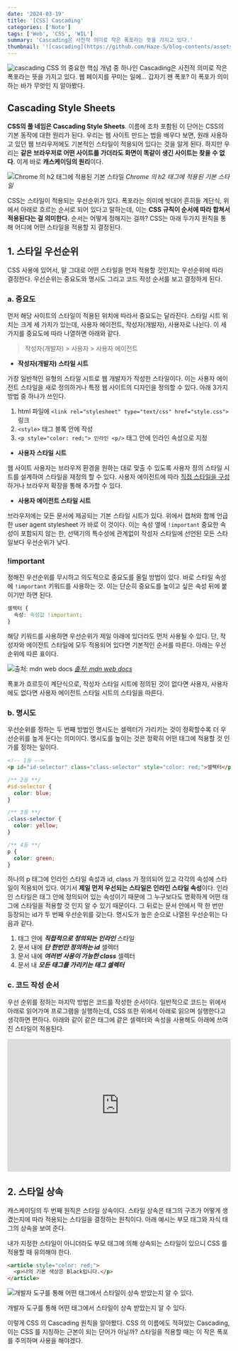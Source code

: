 ```yaml
---
date: '2024-03-19'
title: '[CSS] Cascading'
categories: ['Note']
tags: ['Web', 'CSS', 'WIL']
summary: 'Cascading은 사전적 의미로 작은 폭포라는 뜻을 가지고 있다.'
thumbnail: '![cascading](https://github.com/Haze-S/blog-contents/assets/87344625/983d1d32-ea10-4c57-b2e7-853a2102b899)'
---
```


![cascading](https://github.com/Haze-S/blog-contents/assets/87344625/983d1d32-ea10-4c57-b2e7-853a2102b899)
CSS 의 중요한 핵심 개념 중 하나인 Cascading은 사전적 의미로 작은 폭포라는 뜻을 가지고 있다. 웹 페이지를 꾸미는 일에… 갑자기 왠 폭포? 이 폭포가 의미하는 바가 무엇인 지 알아봤다.

## Cascading Style Sheets

**CSS의 풀 네임은 Cascading Style Sheets**. 이름에 조차 포함된 이 단어는 CSS의 기본 동작에 대한 원리가 된다. 우리는 웹 사이트 만드는 법을 배우다 보면, 원래 사용하고 있던 웹 브라우저에도 기본적인 스타일이 적용되어 있다는 것을 알게 된다. 하지만 우리는 **같은 브라우저로 어떤 사이트를 가더라도 화면이 똑같이 생긴 사이트는 찾을 수 없다**. 이게 바로 **캐스케이딩의 원리**이다.

![Chrome 의 h2 태그에 적용된 기본 스타일](https://github.com/Haze-S/blog-contents/assets/87344625/1721b0e7-8a7c-4a44-b9a6-3eb6a1da0dbb)
_Chrome 의 h2 태그에 적용된 기본 스타일_

CSS는 스타일이 적용되는 우선순위가 있다. 폭포라는 의미에 빗대어 흔히들 계단식, 위에서 아래로 흐르는 순서로 되어 있다고 말하는데, 이는 **CSS 규칙이 순서에 따라 합쳐서 적용된다는 걸 의미한다.** 순서는 어떻게 정해지는 걸까? CSS는 아래 두가지 원칙을 통해 어디에 어떤 스타일을 적용할 지 결정된다.

## 1. 스타일 우선순위

CSS 사용에 있어서, 말 그대로 어떤 스타일을 먼저 적용할 것인지는 우선순위에 따라 결정한다. 우선순위는 중요도와 명시도 그리고 코드 작성 순서를 보고 결정하게 된다.

### a. 중요도

먼저 해당 사이트의 스타일이 적용된 위치에 따라서 중요도는 달라진다. 스타일 시트 위치는 크게 세 가지가 있는데, 사용자 에이전트, 작성자(개발자), 사용자로 나뉜다. 이 세 가지를 중요도에 따라 나열하면 아래와 같다.

> 작성자(개발자) > 사용자 > 사용자 에이전트

- **작성자(개발자) 스타일 시트**

가장 일반적인 유형의 스타일 시트로 웹 개발자가 작성한 스타일이다. 이는 사용자 에이전트 스타일을 새로 정의하거나 특정 웹 사이트의 디자인을 정의할 수 있다. 아래 3가지 방법 중 하나가 쓰인다.

1. html 파일에 `<link rel="stylesheet" type="text/css" href="style.css">` 링크
2. `<style>` 태그 블록 안에 작성
3. `<p style="color: red;"> 인라인 <p/>` 태그 안에 인라인 속성으로 지정

- **사용자 스타일 시트**

웹 사이트 사용자는 브라우저 환경을 원하는 대로 맞출 수 있도록 사용자 정의 스타일 시트를 설계하여 스타일을 재정의 할 수 있다. 사용자 에이전트에 따라 [직접 스타일을 구성](https://www.thoughtco.com/user-style-sheet-3469931)하거나 브라우저 확장을 통해 추가할 수 있다.

- **사용자 에이전트 스타일 시트**

브라우저에는 모든 문서에 제공되는 기본 스타일 시트가 있다. 위에서 캡쳐와 함께 언급한 user agent stylesheet 가 바로 이 것이다. 이는 속성 옆에 `!important` 중요한 속성이 포함되지 않는 한, 선택기의 특수성에 관계없이 작성자 스타일에 선언된 모든 스타일보다 우선순위가 낮다.

### **!important**

정해진 우선순위를 무시하고 의도적으로 중요도를 올릴 방법이 있다. 바로 스타일 속성에 `!important` 키워드를 사용하는 것. 이는 단순히 중요도를 높이고 싶은 속성 뒤에 붙이기만 하면 된다.

```css
셀렉터 {
  속성: 속성값 !important;
}
```

해당 키워드를 사용하면 우선순위가 제일 아래에 있더라도 먼저 사용될 수 있다. 단, 작성자와 에이전트 스타일에 모두 적용되어 있다면 기본적인 순서를 따른다. 아래는 우선순위에 따른 표이다.

![출처: mdn web docs](https://github.com/Haze-S/blog-contents/assets/87344625/8e3e8446-8c8b-4d90-8971-ce3cfbc4c858)
[_출처: mdn web docs_](https://developer.mozilla.org/en-US/docs/Web/CSS/Cascade)

폭포가 흐르듯이 계단식으로, 작성자 스타일 시트에 정의된 것이 없다면 사용자, 사용자에도 없다면 사용자 에이전트 스타일 시트의 스타일을 따른다.

### b. 명시도

우선순위를 정하는 두 번째 방법인 명시도는 셀렉터가 가리키는 것이 정확할수록 더 우선순위를 높게 둔다는 의미이다. 명시도를 높이는 것은 정확히 어떤 태그에 적용할 것 인가를 정하는 일이다.

```html
<!-- 1등 -->
<p id="id-selector" class="class-selector" style="color: red;">셀렉터</p>
```

```css
/** 2등 **/
#id-selector {
  color: blue;
}

/** 3등 **/
.class-selector {
  color: yellow;
}

/** 4등 **/
p {
  color: green;
}
```

하나의 p 태그에 인라인 스타일 속성과 id, class 가 정의되어 있고 각각의 속성에 스타일이 적용되어 있다. 여기서 **제일 먼저 우선되는 스타일은 인라인 스타일 속성**이다. 인라인 스타일은 태그 안에 정의되어 있는 속성이기 때문에 그 누구보다도 명확하게 어떤 태그에 스타일을 적용할 것 인지 알 수 있기 때문이다. 그 뒤로는 문서 안에서 딱 한 번만 등장되는 id가 두 번째 우선순위를 갖는다. 명시도가 높은 순으로 나열된 우선순위는 다음과 같다.

1. 태그 안에 _**직접적으로 정의되는 인라인**_ 스타일
2. 문서 내에 _**단 한번만 정의하는 id**_ 셀렉터
3. 문서 내에 _**여러번 사용이 가능한 class**_ 셀렉터
4. 문서 내 _**모든 태그를 가리키는 태그 셀렉터**_

### c. 코드 작성 순서

우선 순위를 정하는 마지막 방법은 코드를 작성한 순서이다. 일반적으로 코드는 위에서 아래로 읽어가며 프로그램을 실행하는데, CSS 또한 위에서 아래로 읽으며 실행한다고 생각하면 편하다. 아래와 같이 같은 태그에 같은 셀렉터와 속성을 사용해도 아래에 쓰여진 스타일이 적용된다.

<iframe height="300" style="width: 100%;" scrolling="no" title="Untitled" src="https://codepen.io/fcogvrku-the-solid/embed/OJGbQrd?default-tab=html%2Cresult" frameborder="no" loading="lazy" allowtransparency="true" allowfullscreen="true">
  See the Pen <a href="https://codepen.io/fcogvrku-the-solid/pen/OJGbQrd">
  Untitled</a> by 송현정 (<a href="https://codepen.io/fcogvrku-the-solid">@fcogvrku-the-solid</a>)
  on <a href="https://codepen.io">CodePen</a>.
</iframe>

## 2. 스타일 상속

캐스케이딩의 두 번째 원칙은 스타일 상속이다. 스타일 상속은 태그의 구조가 어떻게 생겼는지에 따라 적용되는 스타일을 결정하는 원칙이다. 아래 예시는 부모 태그와 자식 태그의 상속을 보여 준다.

내가 지정한 스타일이 아니더라도 부모 태그에 의해 상속되는 스타일이 있으니 CSS 를 적용할 때 유의해야 한다.

```html
<article style="color: red;">
  <p>나의 기본 색상은 Black입니다.</p>
</article>
```

![개발자 도구를 통해 어떤 태그에서 스타일이 상속 받았는지 알 수 있다.](https://github.com/Haze-S/blog-contents/assets/87344625/fd6a126e-619c-41bc-a4dc-7a6207923634)

개발자 도구를 통해 어떤 태그에서 스타일이 상속 받았는지 알 수 있다.

이렇게 CSS 의 Cascading 원칙을 알아봤다. CSS 의 이름에도 적혀있는 Cascading, 이는 CSS 를 지칭하는 근본이 되는 단어가 아닐까? 스타일을 적용할 때는 이 작은 폭포를 주의하며 사용을 해야겠다.
